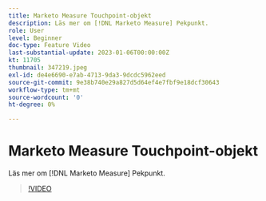 ```yaml
---
title: Marketo Measure Touchpoint-objekt
description: Läs mer om [!DNL Marketo Measure] Pekpunkt.
role: User
level: Beginner
doc-type: Feature Video
last-substantial-update: 2023-01-06T00:00:00Z
kt: 11705
thumbnail: 347219.jpeg
exl-id: de4e6690-e7ab-4713-9da3-9dcdc5962eed
source-git-commit: 9e38b740e29a827d5d64ef4e7fbf9e18dcf30643
workflow-type: tm+mt
source-wordcount: '0'
ht-degree: 0%

---
```


# Marketo Measure Touchpoint-objekt

Läs mer om [!DNL Marketo Measure] Pekpunkt.

>[!VIDEO](https://video.tv.adobe.com/v/347219/?quality=12&learn=on)

